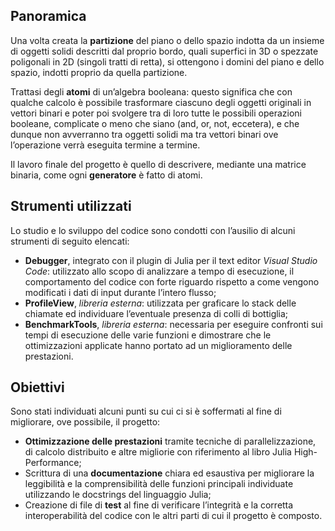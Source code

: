 ## Panoramica
Una volta creata la **partizione** del piano o dello spazio indotta da un insieme di oggetti solidi descritti dal proprio bordo, quali superfici in 3D o spezzate poligonali in 2D (singoli tratti di retta), si ottengono i domini del piano e dello spazio, indotti proprio da quella partizione.

Trattasi degli **atomi** di un’algebra booleana: questo significa che con qualche calcolo è possibile trasformare ciascuno degli oggetti originali in vettori binari e poter poi svolgere tra di loro tutte le possibili operazioni booleane, complicate o meno che siano (and, or, not, eccetera), e che dunque non avverranno tra oggetti solidi ma tra vettori binari ove l’operazione verrà eseguita termine a termine.

Il lavoro finale del progetto è quello di descrivere, mediante una matrice binaria, come ogni **generatore** è fatto di atomi.

## Strumenti utilizzati

Lo studio e lo sviluppo del codice sono condotti con l’ausilio di alcuni strumenti di seguito elencati:
- **Debugger**, integrato con il plugin di Julia per il text editor *Visual Studio Code*: utilizzato allo scopo di analizzare a tempo di esecuzione, il comportamento del codice con forte riguardo rispetto a come vengono modificati i dati di input durante l’intero flusso;
- **ProfileView**, *libreria esterna*: utilizzata per graficare lo stack delle chiamate ed individuare l’eventuale presenza di colli di bottiglia;
- **BenchmarkTools**, *libreria esterna*: necessaria per eseguire confronti sui tempi di esecuzione delle varie funzioni e dimostrare che le ottimizzazioni applicate hanno portato ad un miglioramento delle prestazioni.

## Obiettivi

Sono stati individuati alcuni punti su cui ci si è soffermati al fine di migliorare, ove possibile, il progetto:
- **Ottimizzazione delle prestazioni** tramite tecniche di parallelizzazione, di calcolo distribuito e altre migliorie con riferimento al libro Julia High- Performance;
- Scrittura di una **documentazione** chiara ed esaustiva per migliorare la leggibilità e la comprensibilità delle funzioni principali individuate utilizzando le docstrings del linguaggio Julia;
- Creazione di file di **test** al fine di verificare l’integrità e la corretta interoperabilità del codice con le altri parti di cui il progetto è composto.
